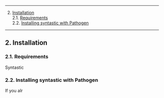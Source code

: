 
- - -
2. [Installation](#installation)  
2.1. [Requirements](#requirements)  
2.2. [Installing syntastic with Pathogen](#installpathogen)  
- - -


<a name="installation"></a>

## 2\. Installation

<a name="requirements"></a>

### 2.1\. Requirements

Syntastic 

<a name="installpathogen"></a>

### 2.2\. Installing syntastic with Pathogen

If you alr
